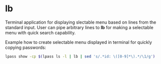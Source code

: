 # lb
Terminal application for displaying slectable menu based on lines from the standard input.
User can pipe arbitrary lines to **lb** for making a selectable menu with quick search capability.

Example how to create selectable menu displayed in terminal for quickly copying passwords:
```bash
lpass show -cp $(lpass ls -l | lb | sed 's/.*id: \([0-9]*\).*/\1/g')
```

